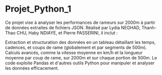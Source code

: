 # Projet_Python_1

Ce projet vise à analyser les performances de rameurs sur 2000m à partir de données extraites de fichiers JSON. Réalisé par Lydia NEGHAD, Thanh-Thao CHU, Haby NDIAYE, et Pierre PASSERINI, il inclut :

Extraction et structuration des données en un tableau détaillant les temps, cadences, et coups de rame (globalement et par segments de 500m).
Calculs avancés, comme la vitesse moyenne en km/h et la longueur moyenne par coup de rame, sur 2000m et sur chaque portion de 500m.
Le code exploite Pandas et d'autres outils Python pour manipuler et analyser les données efficacement.

